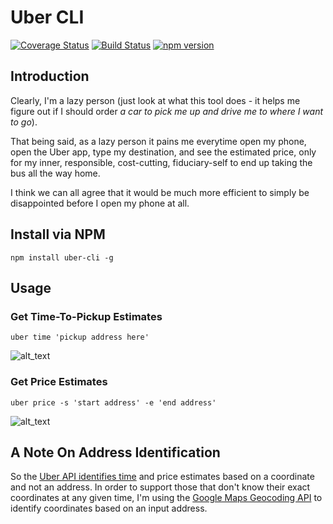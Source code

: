 # Uber CLI
[![Coverage Status](https://coveralls.io/repos/github/jaebradley/uber-cli/badge.svg?branch=master)](https://coveralls.io/github/jaebradley/uber-cli?branch=master)
[![Build Status](https://travis-ci.org/jaebradley/uber-cli.svg?branch=master)](https://travis-ci.org/jaebradley/uber-cli)
[![npm version](https://badge.fury.io/js/uber-cli.svg)](https://badge.fury.io/js/uber-cli)

## Introduction
Clearly, I'm a lazy person (just look at what this tool does - it helps me
figure out if I should order *a car to pick me up and drive me to where I want to go*).

That being said, as a lazy person it pains me everytime open my phone,
open the Uber app, type my destination, and see the estimated price, only for
my inner, responsible, cost-cutting, fiduciary-self to end up taking the bus
all the way home.

I think we can all agree that it would be much more efficient to simply be disappointed
before I open my phone at all.

## Install via NPM
```
npm install uber-cli -g
```

## Usage

### Get Time-To-Pickup Estimates
```
uber time 'pickup address here'
```
![alt_text](http://imgur.com/9k16YDl.png)

### Get Price Estimates
```
uber price -s 'start address' -e 'end address'
```
![alt_text](http://imgur.com/2QLJCSw.png)

## A Note On Address Identification
So the [Uber API identifies time](https://developer.uber.com/docs/riders/references/api/v1.2/estimates-time-get) and price estimates based on a coordinate and not an address. In order to support those
that don't know their exact coordinates at any given time, I'm using the [Google Maps Geocoding API](https://developers.google.com/maps/documentation/geocoding/intro) to identify coordinates based on an input address.
